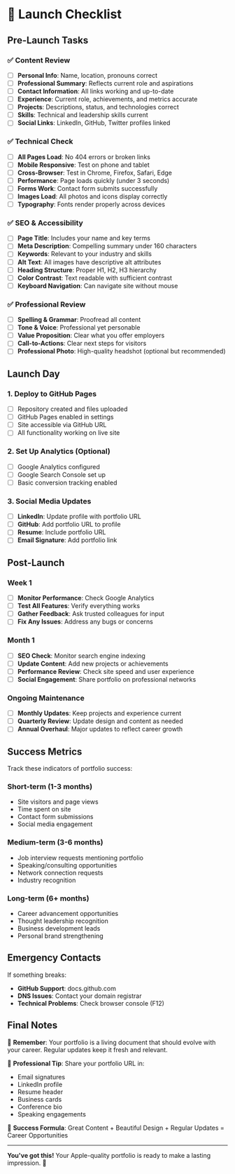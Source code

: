 # 🚀 Launch Checklist

## Pre-Launch Tasks

### ✅ Content Review
- [ ] **Personal Info**: Name, location, pronouns correct
- [ ] **Professional Summary**: Reflects current role and aspirations
- [ ] **Contact Information**: All links working and up-to-date
- [ ] **Experience**: Current role, achievements, and metrics accurate
- [ ] **Projects**: Descriptions, status, and technologies correct
- [ ] **Skills**: Technical and leadership skills current
- [ ] **Social Links**: LinkedIn, GitHub, Twitter profiles linked

### ✅ Technical Check
- [ ] **All Pages Load**: No 404 errors or broken links
- [ ] **Mobile Responsive**: Test on phone and tablet
- [ ] **Cross-Browser**: Test in Chrome, Firefox, Safari, Edge
- [ ] **Performance**: Page loads quickly (under 3 seconds)
- [ ] **Forms Work**: Contact form submits successfully
- [ ] **Images Load**: All photos and icons display correctly
- [ ] **Typography**: Fonts render properly across devices

### ✅ SEO & Accessibility
- [ ] **Page Title**: Includes your name and key terms
- [ ] **Meta Description**: Compelling summary under 160 characters
- [ ] **Keywords**: Relevant to your industry and skills
- [ ] **Alt Text**: All images have descriptive alt attributes
- [ ] **Heading Structure**: Proper H1, H2, H3 hierarchy
- [ ] **Color Contrast**: Text readable with sufficient contrast
- [ ] **Keyboard Navigation**: Can navigate site without mouse

### ✅ Professional Review
- [ ] **Spelling & Grammar**: Proofread all content
- [ ] **Tone & Voice**: Professional yet personable
- [ ] **Value Proposition**: Clear what you offer employers
- [ ] **Call-to-Actions**: Clear next steps for visitors
- [ ] **Professional Photo**: High-quality headshot (optional but recommended)

## Launch Day

### 1. Deploy to GitHub Pages
- [ ] Repository created and files uploaded
- [ ] GitHub Pages enabled in settings
- [ ] Site accessible via GitHub URL
- [ ] All functionality working on live site

### 2. Set Up Analytics (Optional)
- [ ] Google Analytics configured
- [ ] Google Search Console set up
- [ ] Basic conversion tracking enabled

### 3. Social Media Updates
- [ ] **LinkedIn**: Update profile with portfolio URL
- [ ] **GitHub**: Add portfolio URL to profile
- [ ] **Resume**: Include portfolio URL
- [ ] **Email Signature**: Add portfolio link

## Post-Launch

### Week 1
- [ ] **Monitor Performance**: Check Google Analytics
- [ ] **Test All Features**: Verify everything works
- [ ] **Gather Feedback**: Ask trusted colleagues for input
- [ ] **Fix Any Issues**: Address any bugs or concerns

### Month 1
- [ ] **SEO Check**: Monitor search engine indexing
- [ ] **Update Content**: Add new projects or achievements
- [ ] **Performance Review**: Check site speed and user experience
- [ ] **Social Engagement**: Share portfolio on professional networks

### Ongoing Maintenance
- [ ] **Monthly Updates**: Keep projects and experience current
- [ ] **Quarterly Review**: Update design and content as needed
- [ ] **Annual Overhaul**: Major updates to reflect career growth

## Success Metrics

Track these indicators of portfolio success:

### Short-term (1-3 months)
- Site visitors and page views
- Time spent on site
- Contact form submissions
- Social media engagement

### Medium-term (3-6 months)
- Job interview requests mentioning portfolio
- Speaking/consulting opportunities
- Network connection requests
- Industry recognition

### Long-term (6+ months)
- Career advancement opportunities
- Thought leadership recognition
- Business development leads
- Personal brand strengthening

## Emergency Contacts

If something breaks:
- **GitHub Support**: docs.github.com
- **DNS Issues**: Contact your domain registrar
- **Technical Problems**: Check browser console (F12)

## Final Notes

🎯 **Remember**: Your portfolio is a living document that should evolve with your career. Regular updates keep it fresh and relevant.

💼 **Professional Tip**: Share your portfolio URL in:
- Email signatures
- LinkedIn profile
- Resume header
- Business cards
- Conference bio
- Speaking engagements

🌟 **Success Formula**: 
Great Content + Beautiful Design + Regular Updates = Career Opportunities

---

**You've got this!** Your Apple-quality portfolio is ready to make a lasting impression. 🚀
